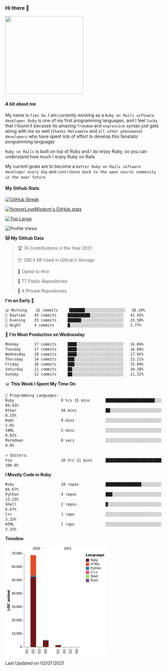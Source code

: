 ### Hi there 👋

<!--
**foreverLoveWisdom/foreverLoveWisdom** is a ✨ _special_ ✨ repository because its `README.md` (this file) appears on your GitHub profile.

Here are some ideas to get you started:

- 🔭 I’m currently working on ...
- 🌱 I’m currently learning ...
- 👯 I’m looking to collaborate on ...
- 🤔 I’m looking for help with ...
- 💬 Ask me about ...
- 📫 How to reach me: ...
- 😄 Pronouns: ...
- ⚡ Fun fact: ...
-->

<img src="https://codecondo.com/wp-content/uploads/2017/09/railslogo.png" width="250" height="250">

#### A bit about me
My name is `Tien Do`. I am currently working as a `Ruby on Rails software developer`. `Ruby` is one of my first programming languages, and I feel `lucky` that I found it because its amazing `freedom` and `expressive` syntax just gets along with me so well (`thanks Matsumoto` and `all other phenomenal developers` who have spent lots of effort to develop this fanstatic porgramming language)

`Ruby on Rails` is built on top of Ruby and I do enjoy Ruby, so you can understand how much I enjoy Ruby on Rails

My current goals are to become a `better Ruby on Rails software developer every day` and `contribute back to the open source community in the near future`

#### My Github Stats

[![GitHub Streak](https://github-readme-streak-stats.herokuapp.com/?user=foreverLoveWisdom&theme=dracula)](https://git.io/streak-stats)
&nbsp;
&nbsp;

[![foreverLoveWisdom's GitHub stats](https://github-readme-stats.vercel.app/api?username=foreverLoveWisdom&show_icons=true&theme=react&count_private=true)](https://github.com/anuraghazra/github-readme-stats)

[![Top Langs](https://github-readme-stats.vercel.app/api/top-langs/?username=foreverLoveWisdom&show_icons=true&theme=vue-dark)](https://github.com/anuraghazra/github-readme-stats)

<!--START_SECTION:waka-->
![Profile Views](http://img.shields.io/badge/Profile%20Views-46-blue)

**🐱 My Github Data** 

> 🏆 74 Contributions in the Year 2021
 > 
> 📦 266.0 kB Used in Github's Storage 
 > 
> 💼 Opted to Hire
 > 
> 📜 77 Public Repositories 
 > 
> 🔑 4 Private Repositories  
 > 
**I'm an Early 🐤** 

```text
🌞 Morning    32 commits     ███████░░░░░░░░░░░░░░░░░░   30.19% 
🌆 Daytime    45 commits     ██████████░░░░░░░░░░░░░░░   42.45% 
🌃 Evening    25 commits     ██████░░░░░░░░░░░░░░░░░░░   23.58% 
🌙 Night      4 commits      █░░░░░░░░░░░░░░░░░░░░░░░░   3.77%

```
📅 **I'm Most Productive on Wednesday** 

```text
Monday       17 commits     ████░░░░░░░░░░░░░░░░░░░░░   16.04% 
Tuesday      17 commits     ████░░░░░░░░░░░░░░░░░░░░░   16.04% 
Wednesday    19 commits     ████░░░░░░░░░░░░░░░░░░░░░   17.92% 
Thursday     14 commits     ███░░░░░░░░░░░░░░░░░░░░░░   13.21% 
Friday       16 commits     ███░░░░░░░░░░░░░░░░░░░░░░   15.09% 
Saturday     11 commits     ██░░░░░░░░░░░░░░░░░░░░░░░   10.38% 
Sunday       12 commits     ██░░░░░░░░░░░░░░░░░░░░░░░   11.32%

```


📊 **This Week I Spent My Time On** 

```text
💬 Programming Languages: 
Ruby                     9 hrs 15 mins       ██████████████████████░░░   89.43% 
Other                    50 mins             ██░░░░░░░░░░░░░░░░░░░░░░░   8.15% 
Haml                     9 mins              ░░░░░░░░░░░░░░░░░░░░░░░░░   1.6% 
YAML                     5 mins              ░░░░░░░░░░░░░░░░░░░░░░░░░   0.82% 
Markdown                 0 secs              ░░░░░░░░░░░░░░░░░░░░░░░░░   0.0%

🔥 Editors: 
Vim                      10 hrs 21 mins      █████████████████████████   100.0%

```

**I Mostly Code in Ruby** 

```text
Ruby                     20 repos            ████████████████░░░░░░░░░   66.67% 
Python                   4 repos             ███░░░░░░░░░░░░░░░░░░░░░░   13.33% 
Shell                    2 repos             █░░░░░░░░░░░░░░░░░░░░░░░░   6.67% 
C++                      1 repo              ░░░░░░░░░░░░░░░░░░░░░░░░░   3.33% 
HTML                     1 repo              ░░░░░░░░░░░░░░░░░░░░░░░░░   3.33%

```


**Timeline**

![Chart not found](https://raw.githubusercontent.com/foreverLoveWisdom/foreverLoveWisdom/main/charts/bar_graph.png) 


 Last Updated on 02/07/2021
<!--END_SECTION:waka-->

